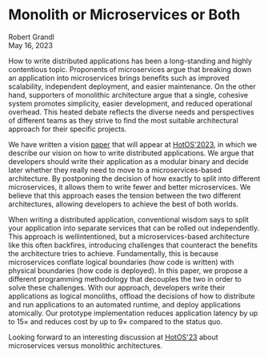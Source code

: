 # Monolith or Microservices or Both

<div class="blog-author">Robert Grandl</div>
<div class="blog-date">May 16, 2023</div>

How to write distributed applications has been a long-standing and highly contentious topic. Proponents of microservices argue that breaking down an application into microservices brings benefits such as improved scalability, independent deployment, and easier maintenance. On the other hand, supporters of monolithic architecture argue that a single, cohesive system promotes simplicity, easier development, and reduced operational overhead. This heated debate reflects the diverse needs and perspectives of different teams as they strive to find the most suitable architectural approach for their specific projects.

We have written a vision [paper][vision_paper] that will appear at [HotOS'2023][hotos],
in which we describe our vision on how to write distributed applications. We argue
that developers should write their application as a modular binary and decide later
whether they really need to move to a microservices-based architecture. By postponing
the decision of how exactly to split into different microservices, it allows them
to write fewer and better microservices. We believe that this approach eases the
tension between the two different architectures, allowing developers to achieve
the best of both worlds.

<div class="note">
When writing a distributed application, conventional wisdom says to split your application into separate services
that can be rolled out independently. This approach is wellintentioned, but a microservices-based architecture like this
often backfires, introducing challenges that counteract the
benefits the architecture tries to achieve. Fundamentally, this
is because microservices conflate logical boundaries (how
code is written) with physical boundaries (how code is deployed). In this paper, we propose a different programming
methodology that decouples the two in order to solve these
challenges. With our approach, developers write their applications as logical monoliths, offload the decisions of how to
distribute and run applications to an automated runtime, and
deploy applications atomically. Our prototype implementation reduces application latency by up to 15× and reduces
cost by up to 9× compared to the status quo.
</div>

Looking forward to an interesting discussion at [HotOS'23][hotos] about microservices versus monolithic architectures.

[hotos]: https://sigops.org/s/conferences/hotos/2023/
[vision_paper]: ../assets/docs/hotos23_vision_paper.pdf
